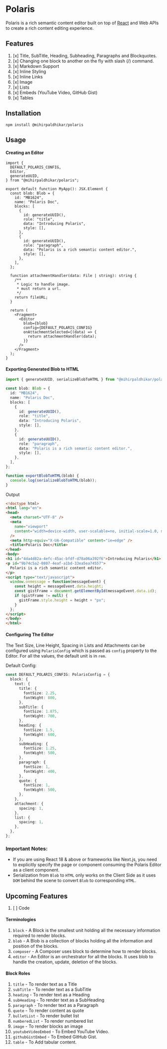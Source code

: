# Polaris

Polaris is a rich semantic content editor built on top of [React](https://react.dev) and Web APIs to create a rich
content editing experience.

## Features

1. [x] Title, SubTitle, Heading, Subheading, Paragraphs and Blockquotes.
2. [x] Changing one block to another on the fly with slash (/) command.
3. [x] Markdown Support
4. [x] Inline Styling
5. [x] Inline Links
6. [x] Image
7. [x] Lists
8. [x] Embeds (YouTube Video, GitHub Gist)
9. [x] Tables

## Installation

```
npm install @mihirpaldhikar/polaris
```

## Usage

#### Creating an Editor

```tsx
import {
  DEFAULT_POLARIS_CONFIG,
  Editor,
  generateUUID,
} from "@mihirpaldhikar/polaris";

export default function MyApp(): JSX.Element {
  const blob: Blob = {
    id: "MB1624",
    name: "Polaris Doc",
    blocks: [
      {
        id: generateUUID(),
        role: "title",
        data: "Introducing Polaris",
        style: [],
      },
      {
        id: generateUUID(),
        role: "paragraph",
        data: "Polaris is a rich semantic content editor.",
        style: [],
      },
    ],
  };

  function attachmentHandler(data: File | string): string {
    /**
     * Logic to handle image.
     * must return a url.
     */
    return fileURL;
  }

  return (
    <Fragment>
      <Editor
        blob={blob}
        config={DEFAULT_POLARIS_CONFIG}
        onAttachmentSelected={(data) => {
          return attachmentHandler(data);
        }}
      />
    </Fragment>
  );
}
```

#### Exporting Generated Blob to HTML

```ts
import { generateUUID, serializeBlobToHTML } from "@mihirpaldhikar/polaris";

const blob: Blob = {
  id: "MB1624",
  name: "Polaris Doc",
  blocks: [
    {
      id: generateUUID(),
      role: "title",
      data: "Introducing Polaris",
      style: [],
    },
    {
      id: generateUUID(),
      role: "paragraph",
      data: "Polaris is a rich semantic content editor.",
      style: [],
    },
  ],
};

function exportBlobToHTML(blob) {
  console.log(serializeBlobToHTML(blob));
}
```

Output

```html
<!doctype html>
<html lang="en">
<head>
  <meta charset="UTF-8" />
  <meta
    name="viewport"
    content="width=device-width, user-scalable=no, initial-scale=1.0, maximum-scale=1.0, minimum-scale=1.0"
  />
  <meta http-equiv="X-UA-Compatible" content="ie=edge" />
  <title>Polaris Doc</title>
</head>
<body>
<h1 id="4da4d82a-4efc-45ac-bfdf-d78a06a392f6">Introducing Polaris</h1>
<p id="9b74c5a2-0807-4eaf-a1bd-33ea5ea74557">
  Polaris is a rich semantic content editor.
</p>
<script type="text/javascript">
  window.onmessage = function(messageEvent) {
    const height = messageEvent.data.height;
    const gistFrame = document.getElementById(messageEvent.data.id);
    if (gistFrame != null) {
      gistFrame.style.height = height + "px";
    }
  };
</script>
</body>
</html>
```

#### Configuring The Editor

The Text Size, Line Height, Spacing in Lists and Attachments can be configured using `PolarisConfig` which is passed
as `config` property to the Editor. For all the values, the default unit is in `rem`.

Default Config:

```typescript
const DEFAULT_POLARIS_CONFIG: PolarisConfig = {
  block: {
    text: {
      title: {
        fontSize: 2.25,
        fontWight: 800,
      },
      subTitle: {
        fontSize: 1.875,
        fontWight: 700,
      },
      heading: {
        fontSize: 1.5,
        fontWight: 600,
      },
      subHeading: {
        fontSize: 1.25,
        fontWight: 500,
      },
      paragraph: {
        fontSize: 1,
        fontWight: 400,
      },
      quote: {
        fontSize: 1,
        fontWight: 500,
      },
    },
    attachment: {
      spacing: 1,
    },
    list: {
      spacing: 1,
    },
  },
};
```

### Important Notes:

- If you are using React 18 & above or frameworks like Next.js, you need to explicitly specify the page or component
  consuming the Polaris Editor as a client component.
- Serialization from `Blob` to `HTML` only works on the Client Side as it uses `DOM` behind the scene to convert `Blob`
  to
  corresponding `HTML`.

## Upcoming Features

1. [ ] Code

#### Terminologies

1. `block` - A Block is the smallest unit holding all the necessary information required to render blocks.
2. `blob` - A Blob is a collection of blocks holding all the information and position of the blocks.
3. `composer` - A Composer uses block to determine how to render blocks.
4. `editor` - An Editor is an orchestrator for all the blocks. It uses blob to handle the creation, update, deletion of
   the blocks.

#### Block Roles

1. `title` - To render text as a Title
2. `subTitle` - To render text as a SubTitle
3. `heading` - To render text as a Heading
4. `subHeading` - To render text as a SubHeading
5. `paragraph` - To render text as a Paragraph
6. `quote` - To render content as quote
7. `bulletList` - To render bullet list
8. `numberedList` - To render numbered list
9. `image` - To render blocks an image
10. `youtubeVideoEmbed` - To Embed YouTube Video.
11. `githubGistEmbed` - To Embed GitHub Gist.
12. `table` - To Add tabular content.
